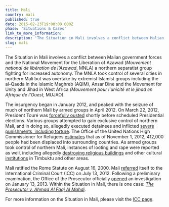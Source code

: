 ```yaml
---
title: Mali
country: mali
published: true
date: 2015-02-23T19:00:00.000Z
phase: 'Situations & Cases'
link_to_more_information:
description: 'The Situation in Mali involves a conflict between Malian government forces and several armed groups fighting for independence. Within the Situation in Mali, there is one case.'
slug: mali
---
```



The Situation in Mali involves a conflict between Malian government forces and the National Movement for the Liberation of Azawad (*Mouvement national de lib&eacute;ration de l'Azawad*, MNLA) a northern separatist group fighting for increased autonomy. The MNLA took control of several cities in northern Mali but was overtake by extremist Islamist groups including the al-Qaeda in the Islamic Maghreb (AQIM), Ansar Dine and the Movement for Unity and Jihad in West Africa *(Mouvement pour l'unicit&eacute; et le jihad en Afrique de l'Ouest*, MUJAO).

The insurgency began in January 2012, and peaked with the seizure of much of northern Mali by armed groups in April 2012. On March 22, 2012, President Tour&eacute; was [forcefully ousted](http://www.nytimes.com/2012/04/09/world/africa/mali-president-amadou-toumani-toure-resigns-after-coup.html) shortly before scheduled Presidential elections. Various groups attempted to gain exclusive control of northern Mali, and in doing so, allegedly executed detainees and inflicted [severe punishments, including torture](https://www.hrw.org/news/2012/07/25/mali-security-forces-disappear-20-torture-others). The Office of the United Nations High Commissioner for Refugees [estimates](http://www.unhcr.org/50a35d509.html) that as of November 1, 2012, 412,000 people had been displaced into surrounding countries. As armed groups took control of northern Mali, instances of looting and rape were reported as well, including allegedly [destroying religious buildings](http://www.cnn.com/2012/07/12/world/africa/mali-shrines-destroyed/) and other cultural [institutions](http://www.cnn.com/2012/10/18/world/africa/mali-shrines/) in Timbuktu and other areas.

Mali ratified the Rome Statute on August 16, 2000. Mali [referred](https://www.legal-tools.org/uploads/tx_ltpdb/ICCReferralLetterMali130712_02.pdf) itself to the International Criminal Court (ICC) on July 13, 2012. Following a preliminary examination, the Office of the Prosecutor officially [opened](https://www.legal-tools.org/uploads/tx_ltpdb/ICC-OTP-20130116-PR869_01.pdf) an investigation on January 13, 2013. Within the Situation in Mali, there is one case: [*The Prosecutor v.* *Ahmad Al Faqi Al Mahdi*](https://www.aba-icc.org/cases/case/the-prosecutor-v-al-faqi-al-mahdi/).

For more information on the Situation in Mali, please visit the [ICC page](http://www.icc-cpi.int/EN_Menus/icc/situations%20and%20cases/situations/icc0112/pages/situation%20index.aspx).